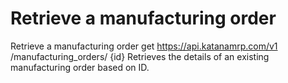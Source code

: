 # Retrieve a manufacturing order

Retrieve a manufacturing order get https://api.katanamrp.com/v1 /manufacturing_orders/
{id} Retrieves the details of an existing manufacturing order based on ID.

